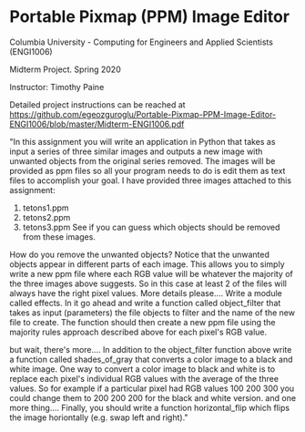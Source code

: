 # Portable Pixmap (PPM) Image Editor

Columbia University - Computing for Engineers and Applied Scientists (ENGI1006)

Midterm Project. Spring 2020

Instructor: Timothy Paine

Detailed project instructions can be reached at https://github.com/egeozguroglu/Portable-Pixmap-PPM-Image-Editor-ENGI1006/blob/master/Midterm-ENGI1006.pdf

"In this assignment you will write an application in Python that takes as input a series of three similar
images and outputs a new image with unwanted objects from the original series removed. The images
will be provided as ppm files so all your program needs to do is edit them as text files to accomplish
your goal. I have provided three images attached to this assignment:
1. tetons1.ppm
2. tetons2.ppm
3. tetons3.ppm
See if you can guess which objects should be removed from these images. 

How do you remove the unwanted objects?
Notice that the unwanted objects appear in different parts of each image. This allows you to simply write
a new ppm file where each RGB value will be whatever the majority of the three images above suggests.
So in this case at least 2 of the files will always have the right pixel values.
More details please....
Write a module called effects. In it go ahead and write a function called object_filter that takes
as input (parameters) the file objects to filter and the name of the new file to create. The function should
then create a new ppm file using the majority rules approach described above for each pixel's RGB
value. 

but wait, there's more....
In addition to the object_filter function above write a function called shades_of_gray that
converts a color image to a black and white image. One way to convert a color image to black and white
is to replace each pixel's individual RGB values with the average of the three values. So for example if a
particular pixel had RGB values 100 200 300 you could change them to 200 200 200 for the black and
white version.
and one more thing….
Finally, you should write a function horizontal_flip which flips the image horiontally (e.g. swap left
and right)."
